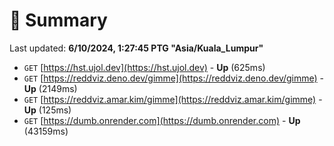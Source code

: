# 📖 Summary
Last updated: **6/10/2024, 1:27:45 PTG "Asia/Kuala_Lumpur"**

- `GET` [https://hst.ujol.dev](https://hst.ujol.dev) - **Up** (625ms)
- `GET` [https://reddviz.deno.dev/gimme](https://reddviz.deno.dev/gimme) - **Up** (2149ms)
- `GET` [https://reddviz.amar.kim/gimme](https://reddviz.amar.kim/gimme) - **Up** (125ms)
- `GET` [https://dumb.onrender.com](https://dumb.onrender.com) - **Up** (43159ms)
